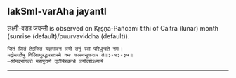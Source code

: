 ## lakSmI-varAha jayantI
लक्ष्मी-वराह जयन्ती is observed on Kṛṣṇa-Pañcamī tithi of Caitra (lunar) month (sunrise (default)/puurvaviddha (default)).



```
जितं जितं तेऽजित यज्ञभावन त्रयीं तनुं स्वां परिधुन्वते नमः।
यद्रोमगर्तेषु निलिल्युरद्धयस्तस्मै नमः कारणसूकराय ते॥३-१३-३५॥
—श्रीमद्भागवते महापुराणे तृतीयेस्कन्धे त्रयोदशेऽध्याये
```

---
